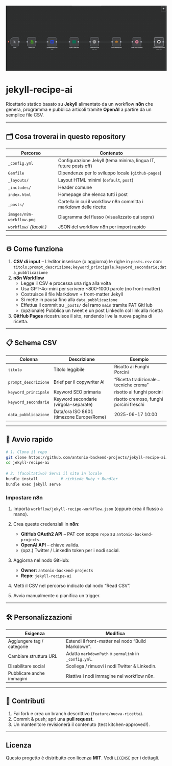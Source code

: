![n8n → Jekyll workflow](images/n8n-workflow.png)

# jekyll-recipe-ai  
Ricettario statico basato su **Jekyll** alimentato da un workflow **n8n** che genera, programma e pubblica articoli tramite **OpenAI** a partire da un semplice file CSV.

---

## 🗂️ Cosa troverai in questo repository

| Percorso              | Contenuto                                                           |
|-----------------------|---------------------------------------------------------------------|
| `_config.yml`         | Configurazione Jekyll (tema minima, lingua IT, future posts off)    |
| `Gemfile`             | Dipendenze per lo sviluppo locale (`github-pages`)                  |
| `_layouts/`           | Layout HTML minimi (`default`, `post`)                              |
| `_includes/`          | Header comune                                                       |
| `index.html`          | Homepage che elenca tutti i post                                    |
| `_posts/`             | Cartella in cui il workflow n8n committa i markdown delle ricette   |
| `images/n8n-workflow.png` | Diagramma del flusso (visualizzato qui sopra)                   |
| `workflow/` _(facolt.)_ | JSON del workflow n8n per import rapido                           |

---

## ⚙️ Come funziona

1. **CSV di input** – L’editor inserisce (o aggiorna) le righe in `posts.csv` con:  
   `titolo;prompt_descrizione;keyword_principale;keyword_secondarie;data_pubblicazione`
2. **n8n Workflow**  
   - Legge il CSV e processa una riga alla volta  
   - Usa GPT-4o-mini per scrivere ~800-1000 parole (no front-matter)  
   - Costruisce il file Markdown + front-matter Jekyll  
   - Si mette in pausa fino alla `data_pubblicazione`  
   - Effettua il commit su `_posts/` del ramo `main` tramite PAT GitHub  
   - (opzionale) Pubblica un tweet e un post LinkedIn col link alla ricetta
3. **GitHub Pages** ricostruisce il sito, rendendo live la nuova pagina di ricetta.

---

## 📋 Schema CSV

| Colonna              | Descrizione                                                   | Esempio                                  |
|----------------------|---------------------------------------------------------------|------------------------------------------|
| `titolo`             | Titolo leggibile                                              | Risotto ai Funghi Porcini                |
| `prompt_descrizione` | Brief per il copywriter AI                                    | “Ricetta tradizionale… tecniche crema”   |
| `keyword_principale` | Keyword SEO primaria                                          | risotto ai funghi porcini                |
| `keyword_secondarie` | Keyword secondarie (virgola-separate)                         | risotto cremoso, funghi porcini freschi  |
| `data_pubblicazione` | Data/ora ISO 8601 (timezone Europe/Rome)                      | 2025-06-17 10:00                         |

---

## 🚀 Avvio rapido

```bash
# 1. Clona il repo
git clone https://github.com/antonio-backend-projects/jekyll-recipe-ai.git
cd jekyll-recipe-ai

# 2. (facoltativo) Servi il sito in locale
bundle install          # richiede Ruby + Bundler
bundle exec jekyll serve
```

### Impostare n8n

1. Importa `workflow/jekyll-recipe-workflow.json` (oppure crea il flusso a mano).
2. Crea queste credenziali in **n8n**:

   * **GitHub OAuth2 API** – PAT con scope `repo` su `antonio-backend-projects`.
   * **OpenAI API** – chiave valida.
   * (opz.) Twitter / LinkedIn token per i nodi social.
3. Aggiorna nel nodo GitHub:

   * **Owner:** `antonio-backend-projects`
   * **Repo:** `jekyll-recipe-ai`
4. Metti il CSV nel percorso indicato dal nodo “Read CSV”.
5. Avvia manualmente o pianifica un trigger.

---

## 🛠️ Personalizzazioni

| Esigenza                   | Modifica                                              |
| -------------------------- | ----------------------------------------------------- |
| Aggiungere tag / categorie | Estendi il front-matter nel nodo “Build Markdown”.    |
| Cambiare struttura URL     | Adatta `markdownPath` o `permalink` in `_config.yml`. |
| Disabilitare social        | Scollega / rimuovi i nodi Twitter & LinkedIn.         |
| Pubblicare anche immagini  | Riattiva i nodi immagine nel workflow n8n.            |

---

## 🤝 Contributi

1. Fai fork e crea un branch descrittivo (`feature/nuova-ricetta`).
2. Commit & push; apri una **pull request**.
3. Un mantenitore revisionerà il contenuto (test kitchen-approved!).

---

## Licenza

Questo progetto è distribuito con licenza **MIT**. Vedi `LICENSE` per i dettagli.
